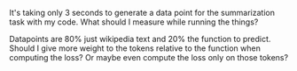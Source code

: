It's taking only 3 seconds to generate a data point for the summarization task with my code. 
What should I measure while running the things? 

Datapoints are 80% just wikipedia text and 20% the function to predict.
Should I give more weight to the tokens relative to the function when computing the loss?
Or maybe even compute the loss only on those tokens? 


